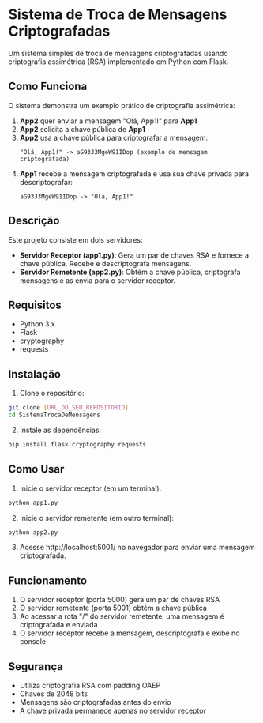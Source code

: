 # Sistema de Troca de Mensagens Criptografadas

Um sistema simples de troca de mensagens criptografadas usando criptografia assimétrica (RSA) implementado em Python com Flask.

## Como Funciona

O sistema demonstra um exemplo prático de criptografia assimétrica:

1. **App2** quer enviar a mensagem "Olá, App1!" para **App1**
2. **App2** solicita a chave pública de **App1**
3. **App2** usa a chave pública para criptografar a mensagem:
   ```
   "Olá, App1!" -> aG93J3MgeW91IDop (exemplo de mensagem criptografada)
   ```
4. **App1** recebe a mensagem criptografada e usa sua chave privada para descriptografar:
   ```
   aG93J3MgeW91IDop -> "Olá, App1!"
   ```

## Descrição

Este projeto consiste em dois servidores:
- **Servidor Receptor (app1.py)**: Gera um par de chaves RSA e fornece a chave pública. Recebe e descriptografa mensagens.
- **Servidor Remetente (app2.py)**: Obtém a chave pública, criptografa mensagens e as envia para o servidor receptor.

## Requisitos

- Python 3.x
- Flask
- cryptography
- requests

## Instalação

1. Clone o repositório:
```bash
git clone [URL_DO_SEU_REPOSITORIO]
cd SistemaTrocaDeMensagens
```

2. Instale as dependências:
```bash
pip install flask cryptography requests
```

## Como Usar

1. Inicie o servidor receptor (em um terminal):
```bash
python app1.py
```

2. Inicie o servidor remetente (em outro terminal):
```bash
python app2.py
```

3. Acesse http://localhost:5001/ no navegador para enviar uma mensagem criptografada.

## Funcionamento

1. O servidor receptor (porta 5000) gera um par de chaves RSA
2. O servidor remetente (porta 5001) obtém a chave pública
3. Ao acessar a rota "/" do servidor remetente, uma mensagem é criptografada e enviada
4. O servidor receptor recebe a mensagem, descriptografa e exibe no console

## Segurança

- Utiliza criptografia RSA com padding OAEP
- Chaves de 2048 bits
- Mensagens são criptografadas antes do envio
- A chave privada permanece apenas no servidor receptor
